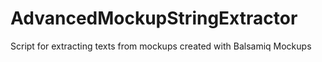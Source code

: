 AdvancedMockupStringExtractor
=============================

Script for extracting texts from mockups created with Balsamiq Mockups

